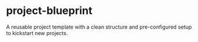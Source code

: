 # project-blueprint

A reusable project template with a clean structure and pre-configured setup to kickstart new projects.
